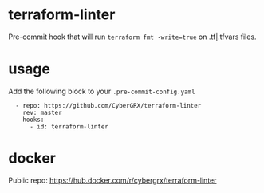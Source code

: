 # terraform-linter
Pre-commit hook that will run `terraform fmt -write=true` on .tf|.tfvars files.

# usage
Add the following block to your `.pre-commit-config.yaml`
```
  - repo: https://github.com/CyberGRX/terraform-linter
    rev: master
    hooks:
      - id: terraform-linter
```

# docker
Public repo: https://hub.docker.com/r/cybergrx/terraform-linter
